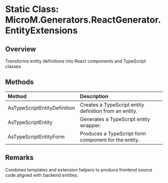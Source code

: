 # Static Class: MicroM.Generators.ReactGenerator.EntityExtensions

## Overview
Transforms entity definitions into React components and TypeScript classes.

## Methods
| Method | Description |
|:--|:--|
| AsTypeScriptEntityDefinition | Creates a TypeScript entity definition from an entity. |
| AsTypeScriptEntity | Generates a TypeScript entity wrapper. |
| AsTypeScriptEntityForm | Produces a TypeScript form component for the entity. |

## Remarks
Combines templates and extension helpers to produce frontend source code aligned with backend entities.
